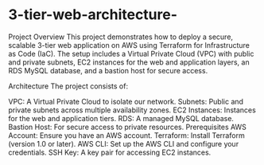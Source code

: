 # 3-tier-web-architecture-
Project Overview
This project demonstrates how to deploy a secure, scalable 3-tier web application on AWS using Terraform for Infrastructure as Code (IaC). The setup includes a Virtual Private Cloud (VPC) with public and private subnets, EC2 instances for the web and application layers, an RDS MySQL database, and a bastion host for secure access.

Architecture
The project consists of:

VPC: A Virtual Private Cloud to isolate our network.
Subnets: Public and private subnets across multiple availability zones.
EC2 Instances: Instances for the web and application tiers.
RDS: A managed MySQL database.
Bastion Host: For secure access to private resources.
Prerequisites
AWS Account: Ensure you have an AWS account.
Terraform: Install Terraform (version 1.0 or later).
AWS CLI: Set up the AWS CLI and configure your credentials.
SSH Key: A key pair for accessing EC2 instances.
